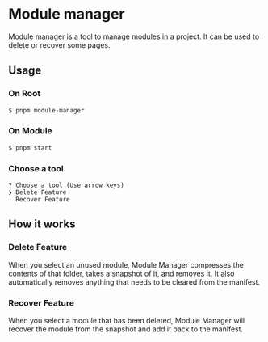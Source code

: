 # Module manager

Module manager is a tool to manage modules in a project. It can be used to delete or recover some pages.

## Usage

### On Root

```bash
$ pnpm module-manager
```

### On Module

```bash
$ pnpm start
```

### Choose a tool

```
? Choose a tool (Use arrow keys)
❯ Delete Feature
  Recover Feature
```

## How it works

### Delete Feature

When you select an unused module, Module Manager compresses the contents of that folder, takes a snapshot of it, and removes it. It also automatically removes anything that needs to be cleared from the manifest.

### Recover Feature

When you select a module that has been deleted, Module Manager will recover the module from the snapshot and add it back to the manifest.
